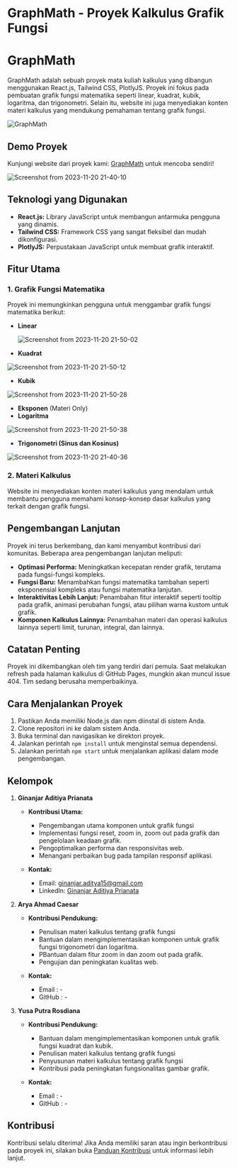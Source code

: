 # GraphMath - Proyek Kalkulus Grafik Fungsi


# GraphMath

GraphMath adalah sebuah proyek mata kuliah kalkulus yang dibangun menggunakan React.js, Tailwind CSS, PlotlyJS. Proyek ini fokus pada pembuatan grafik fungsi matematika seperti linear, kuadrat, kubik, logaritma, dan trigonometri. Selain itu, website ini juga menyediakan konten materi kalkulus yang mendukung pemahaman tentang grafik fungsi.

![GraphMath](https://github.com/kudith/calculus101/assets/72257176/c36ab578-bc9d-4bf1-8843-00821de65313)


## Demo Proyek

Kunjungi website dari proyek kami: [GraphMath](https://graphmath.netlify.app/) untuk mencoba sendiri!


![Screenshot from 2023-11-20 21-40-10](https://github.com/kudith/calculus101/assets/72257176/fb1d028a-98f9-4cb3-a295-acd9671dae01)
                                                                                                                                                                                    


## Teknologi yang Digunakan

- **React.js:** Library JavaScript untuk membangun antarmuka pengguna yang dinamis.
- **Tailwind CSS:** Framework CSS yang sangat fleksibel dan mudah dikonfigurasi.
- **PlotlyJS:** Perpustakaan JavaScript untuk membuat grafik interaktif.

## Fitur Utama

### 1. Grafik Fungsi Matematika

Proyek ini memungkinkan pengguna untuk menggambar grafik fungsi matematika berikut:

- **Linear**
  
  ![Screenshot from 2023-11-20 21-50-02](https://github.com/kudith/calculus101/assets/72257176/7b27a3f1-3741-44af-b0de-9c7d1b32a95f)

- **Kuadrat**
  
 ![Screenshot from 2023-11-20 21-50-12](https://github.com/kudith/calculus101/assets/72257176/3507d720-6df0-4503-b0bc-75c1043b0315)

- **Kubik**
  
 ![Screenshot from 2023-11-20 21-50-28](https://github.com/kudith/calculus101/assets/72257176/7cd7f7ac-4ea1-4e59-8c7e-bc40adeb6b32)

- **Eksponen** (Materi Only)
- **Logaritma**
  
 ![Screenshot from 2023-11-20 21-50-38](https://github.com/kudith/calculus101/assets/72257176/923431d4-18ab-418c-aca3-382ad6792594)

- **Trigonometri (Sinus dan Kosinus)**
  
 ![Screenshot from 2023-11-20 21-40-36](https://github.com/kudith/calculus101/assets/72257176/c6829f81-7225-4d2d-8de1-52ae714963dc)


### 2. Materi Kalkulus

Website ini menyediakan konten materi kalkulus yang mendalam untuk membantu pengguna memahami konsep-konsep dasar kalkulus yang terkait dengan grafik fungsi.

## Pengembangan Lanjutan

Proyek ini terus berkembang, dan kami menyambut kontribusi dari komunitas. Beberapa area pengembangan lanjutan meliputi:

- **Optimasi Performa:** Meningkatkan kecepatan render grafik, terutama pada fungsi-fungsi kompleks.
- **Fungsi Baru:** Menambahkan fungsi matematika tambahan seperti eksponensial kompleks atau fungsi matematika lanjutan.
- **Interaktivitas Lebih Lanjut:** Penambahan fitur interaktif seperti tooltip pada grafik, animasi perubahan fungsi, atau pilihan warna kustom untuk grafik.
- **Komponen Kalkulus Lainnya:** Penambahan materi dan operasi kalkulus lainnya seperti limit, turunan, integral, dan lainnya.

## Catatan Penting

Proyek ini dikembangkan oleh tim yang terdiri dari pemula. Saat melakukan refresh pada halaman kalkulus di GitHub Pages, mungkin akan muncul issue 404. Tim sedang berusaha memperbaikinya.

## Cara Menjalankan Proyek

1. Pastikan Anda memiliki Node.js dan npm diinstal di sistem Anda.
2. Clone repositori ini ke dalam sistem Anda.
3. Buka terminal dan navigasikan ke direktori proyek.
4. Jalankan perintah `npm install` untuk menginstal semua dependensi.
5. Jalankan perintah `npm start` untuk menjalankan aplikasi dalam mode pengembangan.


## Kelompok

1. **Ginanjar Aditiya Prianata**

   - **Kontribusi Utama:**

     - Pengembangan utama komponen untuk grafik fungsi
     - Implementasi fungsi reset, zoom in, zoom out pada grafik dan pengelolaan keadaan grafik.
     - Pengoptimalkan performa dan responsivitas web.
     - Menangani perbaikan bug pada tampilan responsif aplikasi.

   - **Kontak:**
     - Email: ginanjar.aditya15@gmail.com
     - LinkedIn: [Ginanjar Aditiya Prianata](https://www.linkedin.com/in/ginanjar-aditiya-prianata-744691242/)

2. **Arya Ahmad Caesar**

   - **Kontribusi Pendukung:**

     - Penulisan materi kalkulus tentang grafik fungsi
     - Bantuan dalam mengimplementasikan komponen untuk grafik fungsi trigonometri dan logaritma.
     - PBantuan dalam fitur zoom in dan zoom out pada grafik.
     - Pengujian dan peningkatan kualitas web.

   - **Kontak:**
     - Email : -
     - GitHub : -

3. **Yusa Putra Rosdiana**

   - **Kontribusi Pendukung:**

     - Bantuan dalam mengimplementasikan komponen untuk grafik fungsi kuadrat dan kubik.
     - Penulisan materi kalkulus tentang grafik fungsi
     - Penyusunan materi kalkulus tentang grafik fungsi
     - Kontribusi pada peningkatan fungsionalitas gambar grafik.

   - **Kontak:**
     - Email : -
     - GitHub : -
## Kontribusi

Kontribusi selalu diterima! Jika Anda memiliki saran atau ingin berkontribusi pada proyek ini, silakan buka [Panduan Kontribusi](CONTRIBUTING.md) untuk informasi lebih lanjut.

